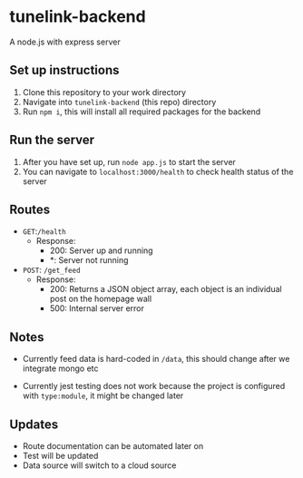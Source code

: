 # tunelink-backend
A node.js with express server
## Set up instructions

1. Clone this repository to your work directory
2. Navigate into `tunelink-backend` (this repo) directory
3. Run `npm i`, this will install all required packages for the backend

## Run the server

1. After you have set up, run `node app.js` to start the server
2. You can navigate to `localhost:3000/health` to check health status of the server

## Routes
- `GET`:`/health`
    - Response:
        - 200: Server up and running
        - *: Server not running
- `POST`: `/get_feed`
    - Response:
        - 200: Returns a JSON object array, each object is an individual post on the homepage wall
        - 500: Internal server error

## Notes
- Currently feed data is hard-coded in `/data`, this should change after we integrate mongo etc

- Currently jest testing does not work because the project is configured with `type:module`, it might be changed later

## Updates
- Route documentation can be automated later on
- Test will be updated
- Data source will switch to a cloud source
